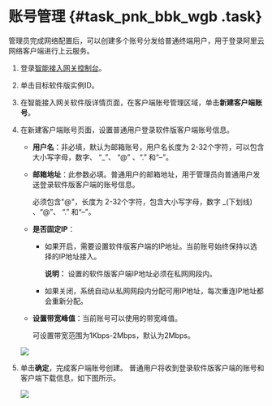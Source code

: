 # 账号管理 {#task_pnk_bbk_wgb .task}

管理员完成网络配置后，可以创建多个账号分发给普通终端用户，用于登录阿里云网络客户端进行上云服务。

1.  登录[智能接入网关控制台](https://smartag.console.aliyun.com/sag/cn-shanghai/sags)。
2.  单击目标软件版实例ID。
3.  在智能接入网关软件版详情页面，在客户端账号管理区域，单击**新建客户端账号**。
4.  在新建客户端账号页面，设置普通用户登录软件版客户端账号信息。 

    -   **用户名**：非必填，默认为邮箱账号，用户名长度为 2-32个字符，可以包含大小写字母，数字、 “\_”、 “@” 、“.” 和“–”。
    -   **邮箱地址**：此参数必填。普通用户的邮箱地址，用于管理员向普通用户发送登录软件版客户端的账号信息。

        必须包含"@"，长度为 2-32个字符，包含大小写字母，数字 \_\(下划线\) 、“@”、 “.” 和“–”。

    -   **是否固定IP**：
        -   如果开启，需要设置软件版客户端的IP地址。当前账号始终保持以选择的IP地址接入。

            **说明：** 设置的软件版客户端IP地址必须在私网网段内。

        -   如果关闭，系统自动从私网网段内分配可用IP地址，每次重连IP地址都会重新分配。
    -   **设置带宽峰值**：当前账号可以使用的带宽峰值。

        可设置带宽范围为1Kbps-2Mbps，默认为2Mbps。

    ![](http://static-aliyun-doc.oss-cn-hangzhou.aliyuncs.com/assets/img/129979/155745405644288_zh-CN.png)

5.  单击**确定**，完成客户端账号创建。 普通用户将收到登录软件版客户端的账号和客户端下载信息，如下图所示。

    ![](http://static-aliyun-doc.oss-cn-hangzhou.aliyuncs.com/assets/img/129979/155745405643452_zh-CN.png)


